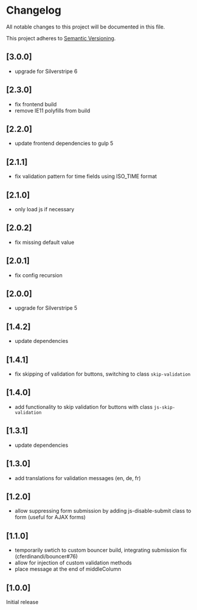 # Changelog

All notable changes to this project will be documented in this file.

This project adheres to [Semantic Versioning](http://semver.org/).

## [3.0.0]

* upgrade for Silverstripe 6

## [2.3.0]

* fix frontend build
* remove IE11 polyfills from build

## [2.2.0]

* update frontend dependencies to gulp 5

## [2.1.1]

* fix validation pattern for time fields using ISO_TIME format

## [2.1.0]

* only load js if necessary

## [2.0.2]

* fix missing default value

## [2.0.1]

* fix config recursion

## [2.0.0]

* upgrade for Silverstripe 5

## [1.4.2]

* update dependencies

## [1.4.1]

* fix skipping of validation for buttons, switching to class `skip-validation`

## [1.4.0]

* add functionality to skip validation for buttons with class `js-skip-validation`

## [1.3.1]

* update dependencies

## [1.3.0]

* add translations for validation messages (en, de, fr)

## [1.2.0]

* allow suppressing form submission by adding js-disable-submit class to form (useful for AJAX forms)

## [1.1.0]

* temporarily swtich to custom bouncer build, integrating submission fix (cferdinandi/bouncer#76)
* allow for injection of custom validation methods
* place message at the end of middleColumn

## [1.0.0]

Initial release
